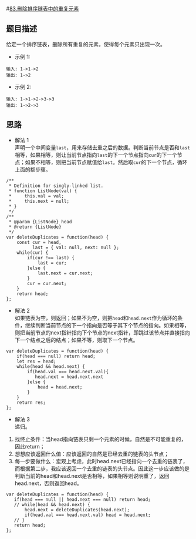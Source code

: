 #[83.删除排序链表中的重复元素](https://leetcode.com/problems/remove-duplicates-from-sorted-list/)
## 题目描述
给定一个排序链表，删除所有重复的元素，使得每个元素只出现一次。
* 示例 1:
```
输入: 1->1->2
输出: 1->2
```
* 示例 2:
```
输入: 1->1->2->3->3
输出: 1->2->3
```
## 思路
 - 解法 1  
 声明一个中间变量`last`，用来存储去重之后的数据。判断当前节点是否和`last`相等，如果相等，则让当前节点指向`last`的下一个节点指向`cur`的下一个节点；如果不相等，则把当前节点赋值给`last`。然后取`cur`的下一个节点，循环上面的额步骤。
```
/**
 * Definition for singly-linked list.
 * function ListNode(val) {
 *     this.val = val;
 *     this.next = null;
 * }
 */
/**
 * @param {ListNode} head
 * @return {ListNode}
 */
var deleteDuplicates = function(head) {
    const cur = head,
          last = { val: null, next: null };
    while(cur) {
        if(cur !== last) {
            last = cur;
        }else {
            last.next = cur.next;
        }
        cur = cur.next;
    }
    return head;
};
```
 - 解法 2  
 如果链表为空，则返回；如果不为空，则把`head`和`head.next`作为循环的条件，继续判断当前节点的下一个指向是否等于其下个节点的指向。如果相等，则把当前节点的next指针指向下个节点的next指针，即跳过该节点并直接指向下一个结点之后的结点；如果不等，则取下一个节点。
```
var deleteDuplicates = function(head) {
    if(head === null) return head;
    let res = head;
    while(head && head.next) {
        if(head.val === head.next.val){
           head.next = head.next.next
        }else {
            head = head.next;
        }
    }
    return res;
};
```
 - 解法 3  
 递归。
  1. 找终止条件：当head指向链表只剩一个元素的时候，自然是不可能重复的，因此return；
  2. 想想应该返回什么值：应该返回的自然是已经去重的链表的头节点；
  3. 每一步要做什么：宏观上考虑，此时head.next已经指向一个去重的链表了，而根据第二步，我应该返回一个去重的链表的头节点。因此这一步应该做的是判断当前的head和head.next是否相等，如果相等则说明重了，返回head.next，否则返回head。
 ```
var deleteDuplicates = function(head) {
    if(head === null || head.next === null) return head;
    // while(head && head.next) {
        head.next = deleteDuplicates(head.next);
        if(head.val === head.next.val) head = head.next;
    // }
    return head;
};
 ```
